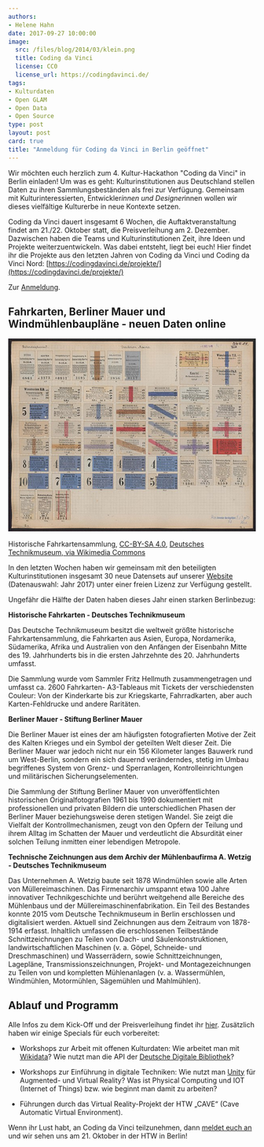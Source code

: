 ```yaml
---
authors: 
- Helene Hahn
date: 2017-09-27 10:00:00
image:
  src: /files/blog/2014/03/klein.png
  title: Coding da Vinci
  license: CC0
  license_url: https://codingdavinci.de/
tags:
- Kulturdaten
- Open GLAM
- Open Data
- Open Source
type: post
layout: post
card: true
title: "Anmeldung für Coding da Vinci in Berlin geöffnet" 
---
```


Wir möchten euch herzlich zum 4. Kultur-Hackathon "Coding da Vinci" in Berlin einladen!
Um was es geht: Kulturinstitutionen aus Deutschland stellen Daten zu ihren Sammlungsbeständen
als frei zur Verfügung. Gemeinsam mit Kulturinteressierten, Entwickler*innen und Designer*innen
wollen wir dieses vielfältige Kulturerbe in neue Kontexte setzen. 

Coding da Vinci dauert insgesamt 6 Wochen, die Auftaktveranstaltung findet am 21./22. Oktober statt,
die Preisverleihung am 2. Dezember. Dazwischen haben die Teams und Kulturinstitutionen Zeit, ihre
Ideen und Projekte weiterzuentwickeln. Was dabei entsteht, liegt bei euch! Hier findet ihr die 
Projekte aus den letzten Jahren von Coding da Vinci und Coding da Vinci Nord:
[https://codingdavinci.de/projekte/](https://codingdavinci.de/projekte/)

Zur [Anmeldung](https://ti.to/coding-da-vinci-berlin/2017-kick-off).

<h2>Fahrkarten, Berliner Mauer und Windmühlenbaupläne - neuen Daten online </h2>

![Historische Fahrkarten](/files/blog/2017/09/Fahrkarten.jpg)

<p class="post-image-license">Historische Fahrkartensammlung, <a href="https://creativecommons.org/licenses/by-sa/2.5/deed.en">CC-BY-SA 4.0</a>, <a href="https://commons.wikimedia.org/wiki/Category:Rail_tickets_from_the_collection_of_the_Deutsches_Technikmuseum#/media/File:III.5.02-14.jpg">Deutsches Technikmuseum, via Wikimedia Commons</a>
</p>

In den letzten Wochen haben wir gemeinsam mit den beteiligten Kulturinstitutionen insgesamt 30 neue Datensets auf unserer [Website](https://codingdavinci.de/daten/) (Datenauswahl: Jahr 2017) unter einer freien Lizenz zur Verfügung gestellt. 

Ungefähr die Hälfte der Daten haben dieses Jahr einen starken Berlinbezug:

<strong>Historische Fahrkarten - Deutsches Technikmuseum</strong>

Das Deutsche Technikmuseum besitzt die weltweit größte historische Fahrkartensammlung, die Fahrkarten aus Asien, Europa, Nordamerika, Südamerika, Afrika und Australien von den Anfängen der Eisenbahn Mitte des 19. Jahrhunderts bis in die ersten Jahrzehnte des 20. Jahrhunderts umfasst.

Die Sammlung wurde vom Sammler Fritz Hellmuth zusammengetragen und umfasst ca. 2600 Fahrkarten- A3-Tableaus mit Tickets der verschiedensten Couleur: Von der Kinderkarte bis zur Kriegskarte, Fahrradkarten, aber auch Karten-Fehldrucke und andere Raritäten.


<strong>Berliner Mauer - Stiftung Berliner Mauer</strong>

Die Berliner Mauer ist eines der am häufigsten fotografierten Motive der Zeit des Kalten Krieges und ein Symbol der geteilten Welt dieser Zeit. Die Berliner Mauer war jedoch nicht nur ein 156 Kilometer langes Bauwerk rund um West-Berlin, sondern ein sich dauernd veränderndes, stetig im Umbau begriffenes System von Grenz- und Sperranlagen, Kontrolleinrichtungen und militärischen Sicherungselementen.

Die Sammlung der Stiftung Berliner Mauer von unveröffentlichten historischen Originalfotografien 1961 bis 1990 dokumentiert mit professionellen und privaten Bildern die unterschiedlichen Phasen der Berliner Mauer beziehungsweise deren stetigen Wandel. Sie zeigt die Vielfalt der Kontrollmechanismen, zeugt von den Opfern der Teilung und ihrem Alltag im Schatten der Mauer und verdeutlicht die Absurdität einer solchen Teilung inmitten einer lebendigen Metropole.

<strong>Technische Zeichnungen aus dem Archiv der Mühlenbaufirma A. Wetzig - Deutsches Technikmuseum</strong>

Das Unternehmen A. Wetzig baute seit 1878 Windmühlen sowie alle Arten von Müllereimaschinen. Das Firmenarchiv umspannt etwa 100 Jahre innovativer Technikgeschichte und berührt weitgehend alle Bereiche des Mühlenbaus und der Müllereimaschinenfabrikation. Ein Teil des Bestandes konnte 2015 vom Deutsche Technikmuseum in Berlin erschlossen und digitalisiert werden. Aktuell sind Zeichnungen aus dem Zeitraum von 1878-1914 erfasst. Inhaltlich umfassen die erschlossenen Teilbestände Schnittzeichnungen zu Teilen von Dach- und Säulenkonstruktionen, landwirtschaftlichen Maschinen (v. a. Göpel, Schneide- und Dreschmaschinen) und Wasserrädern, sowie Schnittzeichnungen, Lagepläne, Transmissionszeichnungen, Projekt- und Montagezeichnungen zu Teilen von und kompletten Mühlenanlagen (v. a. Wassermühlen, Windmühlen, Motormühlen, Sägemühlen und Mahlmühlen).

<h2>Ablauf und Programm</h2> 

Alle Infos zu dem Kick-Off und der Preisverleihung findet ihr [hier](https://codingdavinci.de/events/berlin/).
Zusätzlich haben wir einige Specials für euch vorbereitet:  

* Workshops zur Arbeit mit offenen Kulturdaten: Wie arbeitet man mit [Wikidata](https://www.wikidata.org)? Wie nutzt man die API der [Deutsche Digitale Bibliothek](https://www.deutsche-digitale-bibliothek.de/)?

* Workshops zur Einführung in digitale Techniken: Wie nutzt man <a href=”https://unity3d.com/de”>Unity</a> für Augmented- und Virtual Reality? Was ist Physical Computing und IOT (Internet of Things) bzw. wie beginnt man damit zu arbeiten?

* Führungen durch das Virtual Reality-Projekt der HTW „CAVE“ (Cave Automatic Virtual Environment).


Wenn ihr Lust habt, an Coding da Vinci teilzunehmen, dann [meldet euch an](https://ti.to/coding-da-vinci-berlin/2017-kick-off) und wir sehen uns am 21. Oktober in der HTW in Berlin!


